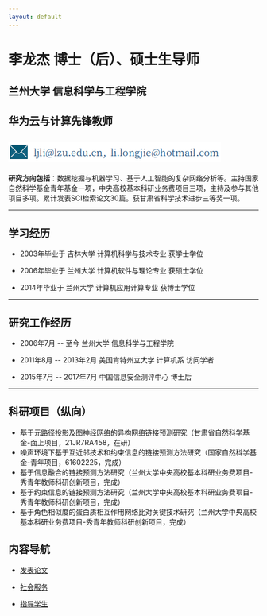 ```yaml
---
layout: default
---
```


# 李龙杰  博士（后）、硕士生导师

## 兰州大学 信息科学与工程学院
## 华为云与计算先锋教师

## ![email](./img/email.png)

**研究方向包括**：数据挖掘与机器学习、基于人工智能的复杂网络分析等。主持国家自然科学基金青年基金一项，中央高校基本科研业务费项目三项，主持及参与其他项目多项。累计发表SCI检索论文30篇。获甘肃省科学技术进步三等奖一项。

* * *

## 学习经历

+ 2003年毕业于 吉林大学 计算机科学与技术专业 获学士学位

+ 2006年毕业于 兰州大学 计算机软件与理论专业 获硕士学位

+ 2014年毕业于 兰州大学 计算机应用计算专业     获博士学位

***

## 研究工作经历

+ 2006年7月 -- 至今 兰州大学 信息科学与工程学院

+ 2011年8月 -- 2013年2月 美国肯特州立大学 计算机系 访问学者

+ 2015年7月 -- 2017年7月 中国信息安全测评中心 博士后

***

## 科研项目（纵向）

+ 基于元路径投影及图神经网络的异构网络链接预测研究（甘肃省自然科学基金-面上项目，21JR7RA458，在研）
+ 噪声环境下基于互近邻技术和约束信息的链接预测方法研究（国家自然科学基金-青年项目，61602225，完成）
+ 基于信息融合的链接预测方法研究（兰州大学中央高校基本科研业务费项目-秀青年教师科研创新项目，完成）
+ 基于约束信息的链接预测方法研究（兰州大学中央高校基本科研业务费项目-秀青年教师科研创新项目，完成）
+ 基于角色相似度的蛋白质相互作用网络比对关键技术研究（兰州大学中央高校基本科研业务费项目-秀青年教师科研创新项目，完成）

## 内容导航

+ [发表论文](publication.md) 

+ [社会服务](service.md)

+ [指导学生](student.md)


<!-- + [Seminar记录](seminar/list.md) -->



